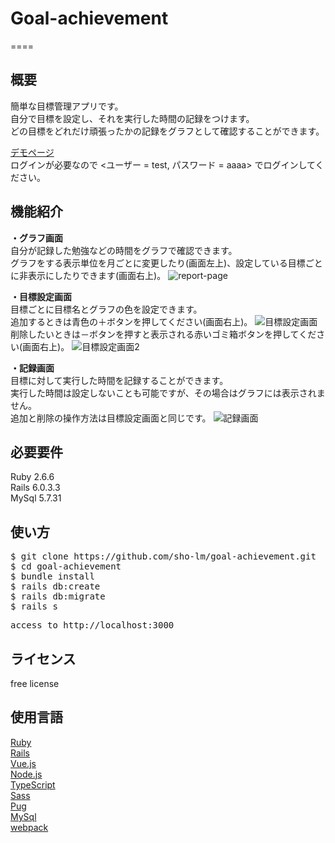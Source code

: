 # Goal-achievement
====

## 概要
簡単な目標管理アプリです。<br>
自分で目標を設定し、それを実行した時間の記録をつけます。<br>
どの目標をどれだけ頑張ったかの記録をグラフとして確認することができます。<br>

<a href="http://ec2-52-68-29-11.ap-northeast-1.compute.amazonaws.com">デモページ</a><br>
ログインが必要なので &lt;ユーザー = test, パスワード = aaaa&gt; でログインしてください。

## 機能紹介
<b>・グラフ画面</b><br>
自分が記録した勉強などの時間をグラフで確認できます。<br>
グラフをする表示単位を月ごとに変更したり(画面左上)、設定している目標ごとに非表示にしたりできます(画面右上)。
![report-page](https://user-images.githubusercontent.com/42924818/103174123-e6433c80-48a2-11eb-8505-239648fdfacb.png)

<b>・目標設定画面</b><br>
目標ごとに目標名とグラフの色を設定できます。<br>
追加するときは青色の＋ボタンを押してください(画面右上)。
![目標設定画面](https://user-images.githubusercontent.com/42924818/103284569-eb2cfb00-4a1e-11eb-90f8-be0bc25f9c42.png)
削除したいときは－ボタンを押すと表示される赤いゴミ箱ボタンを押してください(画面右上)。
![目標設定画面2](https://user-images.githubusercontent.com/42924818/103284886-d69d3280-4a1f-11eb-95d1-f7d577e14002.png)

<b>・記録画面</b><br>
目標に対して実行した時間を記録することができます。<br>
実行した時間は設定しないことも可能ですが、その場合はグラフには表示されません。<br>
追加と削除の操作方法は目標設定画面と同じです。
![記録画面](https://user-images.githubusercontent.com/42924818/103285058-680ca480-4a20-11eb-8ec6-70adbe5e9bab.png)

## 必要要件
Ruby 2.6.6<br>
Rails 6.0.3.3<br>
MySql 5.7.31

## 使い方
<pre>
$ git clone <span>https://github.com/sho-lm/goal-achievement.git</span>
$ cd goal-achievement
$ bundle install
$ rails db:create
$ rails db:migrate
$ rails s
</pre>
<pre>
access to <span>http://localhost:3000</span>
</pre>

## ライセンス
free license

## 使用言語
<a href="https://www.ruby-lang.org/ja/">Ruby</a><br>
<a href="https://railsguides.jp/">Rails</a><br>
<a href="https://jp.vuejs.org/index.html">Vue.js</a><br>
<a href="https://nodejs.org/ja/">Node.js</a><br>
<a href="https://www.typescriptlang.org/">TypeScript</a><br>
<a href="https://sass-lang.com/">Sass</a><br>
<a href="https://www.npmjs.com/package/pug">Pug</a><br>
<a href="https://www.mysql.com/jp/">MySql</a><br>
<a href="https://webpack.js.org/">webpack</a><br>
